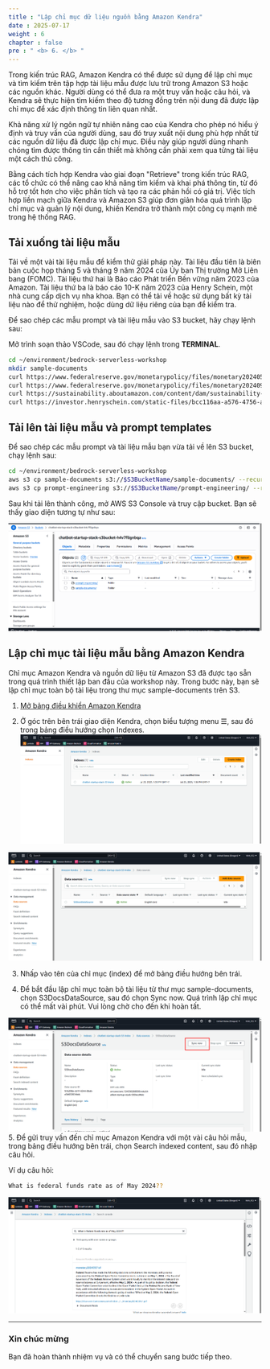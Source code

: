 ```yaml
---
title : "Lập chỉ mục dữ liệu nguồn bằng Amazon Kendra"
date : 2025-07-17
weight : 6
chapter : false
pre : " <b> 6. </b> "
---
```


Trong kiến trúc RAG, Amazon Kendra có thể được sử dụng để lập chỉ mục và tìm kiếm trên tập hợp tài liệu mẫu được lưu trữ trong Amazon S3 hoặc các nguồn khác. Người dùng có thể đưa ra một truy vấn hoặc câu hỏi, và Kendra sẽ thực hiện tìm kiếm theo độ tương đồng trên nội dung đã được lập chỉ mục để xác định thông tin liên quan nhất.

Khả năng xử lý ngôn ngữ tự nhiên nâng cao của Kendra cho phép nó hiểu ý định và truy vấn của người dùng, sau đó truy xuất nội dung phù hợp nhất từ các nguồn dữ liệu đã được lập chỉ mục. Điều này giúp người dùng nhanh chóng tìm được thông tin cần thiết mà không cần phải xem qua từng tài liệu một cách thủ công.

Bằng cách tích hợp Kendra vào giai đoạn "Retrieve" trong kiến trúc RAG, các tổ chức có thể nâng cao khả năng tìm kiếm và khai phá thông tin, từ đó hỗ trợ tốt hơn cho việc phân tích và tạo ra các phản hồi có giá trị. Việc tích hợp liền mạch giữa Kendra và Amazon S3 giúp đơn giản hóa quá trình lập chỉ mục và quản lý nội dung, khiến Kendra trở thành một công cụ mạnh mẽ trong hệ thống RAG.

## Tải xuống tài liệu mẫu

Tải về một vài tài liệu mẫu để kiểm thử giải pháp này. Tài liệu đầu tiên là biên bản cuộc họp tháng 5 và tháng 9 năm 2024 của Ủy ban Thị trường Mở Liên bang (FOMC). Tài liệu thứ hai là Báo cáo Phát triển Bền vững năm 2023 của Amazon. Tài liệu thứ ba là báo cáo 10-K năm 2023 của Henry Schein, một nhà cung cấp dịch vụ nha khoa. Bạn có thể tải về hoặc sử dụng bất kỳ tài liệu nào để thử nghiệm, hoặc dùng dữ liệu riêng của bạn để kiểm tra.

Để sao chép các mẫu prompt và tài liệu mẫu vào S3 bucket, hãy chạy lệnh sau:

Mở trình soạn thảo VSCode, sau đó chạy lệnh trong **TERMINAL**.

````bash
cd ~/environment/bedrock-serverless-workshop
mkdir sample-documents
curl https://www.federalreserve.gov/monetarypolicy/files/monetary20240501a1.pdf --output sample-documents/monetary20240501a1.pdf
curl https://www.federalreserve.gov/monetarypolicy/files/monetary20240918a1.pdf --output sample-documents/monetary20240918a1.pdf
curl https://sustainability.aboutamazon.com/content/dam/sustainability-marketing-site/pdfs/reports-docs/2023-amazon-sustainability-report.pdf --output sample-documents/2023-sustainability-report-amazon.pdf
curl https://investor.henryschein.com/static-files/bcc116aa-a576-4756-a722-90f5e2e22114 --output sample-documents/2023-hs1-10k.pdf

````

## Tải lên tài liệu mẫu và prompt templates
Để sao chép các mẫu prompt và tài liệu mẫu bạn vừa tải về lên S3 bucket, chạy lệnh sau:
````bash
cd ~/environment/bedrock-serverless-workshop
aws s3 cp sample-documents s3://$S3BucketName/sample-documents/ --recursive
aws s3 cp prompt-engineering s3://$S3BucketName/prompt-engineering/ --recursive
````
Sau khi tải lên thành công, mở AWS S3 Console và truy cập bucket. Bạn sẽ thấy giao diện tương tự như sau:

![ConnectPrivate](https://github.com/PVinhP/PPV_Workshop_01/blob/main/Workshop/static/images/5.fwd/task5/003.png?raw=true)

## Lập chỉ mục tài liệu mẫu bằng Amazon Kendra

Chỉ mục Amazon Kendra và nguồn dữ liệu từ Amazon S3 đã được tạo sẵn trong quá trình thiết lập ban đầu của workshop này. Trong bước này, bạn sẽ lập chỉ mục toàn bộ tài liệu trong thư mục sample-documents trên S3.
1. [Mở bảng điều khiển Amazon Kendra](https://console.aws.amazon.com/kendra/)

2. Ở góc trên bên trái giao diện Kendra, chọn biểu tượng menu ☰, sau đó trong bảng điều hướng chọn Indexes.
![ConnectPrivate](https://github.com/PVinhP/PPV_Workshop_01/blob/main/Workshop/static/images/5.fwd/task5/001.png?raw=true)



![ConnectPrivate](https://github.com/PVinhP/PPV_Workshop_01/blob/main/Workshop/static/images/5.fwd/task5/002.png?raw=true)

3. Nhấp vào tên của chỉ mục (index) để mở bảng điều hướng bên trái.

4. Để bắt đầu lập chỉ mục toàn bộ tài liệu từ thư mục sample-documents, chọn S3DocsDataSource, sau đó chọn Sync now. Quá trình lập chỉ mục có thể mất vài phút. Vui lòng chờ cho đến khi hoàn tất.


![ConnectPrivate](https://github.com/PVinhP/PPV_Workshop_01/blob/main/Workshop/static/images/5.fwd/task5/004.png?raw=true)
5. Để gửi truy vấn đến chỉ mục Amazon Kendra với một vài câu hỏi mẫu, trong bảng điều hướng bên trái, chọn Search indexed content, sau đó nhập câu hỏi.

Ví dụ câu hỏi:
````bash
What is federal funds rate as of May 2024??
````
![ConnectPrivate](https://github.com/PVinhP/PPV_Workshop_01/blob/main/Workshop/static/images/5.fwd/task5/005.png?raw=true)

--- 
### Xin chúc mừng
Bạn đã hoàn thành nhiệm vụ và có thể chuyển sang bước tiếp theo.
